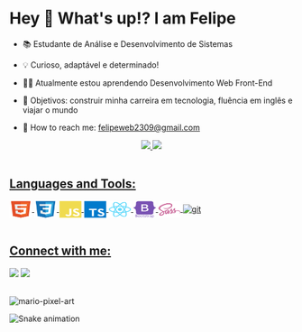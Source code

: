 <h1> Hey 👋 What's up!? I am Felipe </h1>

- 📚 Estudante de Análise e Desenvolvimento de Sistemas

- 💡 Curioso, adaptável e determinado!

- 👨‍💻 Atualmente estou aprendendo Desenvolvimento Web Front-End

- 🎯 Objetivos: construir minha carreira em tecnologia, fluência em inglês e viajar o mundo

- 📧 How to reach me: felipeweb2309@gmail.com

<div align="center">
  <a href="https://github.com/felipe-rodsilva">
  <img height="180em" src="https://github-readme-stats.vercel.app/api?username=felipe-rodsilva&show_icons=true&theme=github_dark&include_all_commits=true&count_private=true"/>
  <img height="180em" src="https://github-readme-stats.vercel.app/api/top-langs/?username=felipe-rodsilva&layout=compact&langs_count=7&theme=github_dark"/>
</div>

<br>

## Languages and Tools:
<div style="display: inline_block">
 <a href="https://github.com/felipe-rodsilva">
   <img align="center" src="https://raw.githubusercontent.com/devicons/devicon/master/icons/html5/html5-original.svg" alt="html5" width="40" height="30" /> 
   <img align="center" src="https://raw.githubusercontent.com/devicons/devicon/master/icons/css3/css3-original.svg" alt="css3" width="40" height="30"/> 
   <img align="center" src="https://raw.githubusercontent.com/devicons/devicon/master/icons/javascript/javascript-plain.svg" alt="javascript" width="40" height="30"/> 
   <img align="center" src="https://raw.githubusercontent.com/devicons/devicon/master/icons/typescript/typescript-plain.svg" alt="typescript" width="40" height="30"/> 
   <img align="center" src="https://raw.githubusercontent.com/devicons/devicon/master/icons/react/react-original.svg" alt="react" width="40" height="30"/> 
   <img align="center" src="https://raw.githubusercontent.com/devicons/devicon/master/icons/bootstrap/bootstrap-plain-wordmark.svg" alt="bootstrap" width="40" height="30"/>
   <img align="center" src="https://raw.githubusercontent.com/devicons/devicon/master/icons/sass/sass-original.svg" alt="sass" width="40" height="30"/>
   <img align="center" src="https://www.vectorlogo.zone/logos/git-scm/git-scm-icon.svg" alt="git" width="40" height="30"/> 
</div>

<br>


## Connect with me:
<p align="left">
  <a href="https://www.linkedin.com/in/felipe-rodsilva" target="_blank"><img src="https://img.shields.io/badge/-LinkedIn-%230077B5?style=for-the-badge&logo=linkedin&logoColor=white" target="_blank"></a> 
  <a href = "mailto:felipeweb2309@gmail.com"><img src="https://img.shields.io/badge/Gmail-D14836?style=for-the-badge&logo=gmail&logoColor=white" target="_blank"></a>
<br>
<br>

 ![mario-pixel-art](https://user-images.githubusercontent.com/105990622/180962944-4eab68d8-783d-4314-8cd8-f9e8ad95ff11.gif)
  
 ![Snake animation](https://github.com/felipe-rodsilva/felipe-rodsilva/blob/output/github-contribution-grid-snake.svg)
</p>
